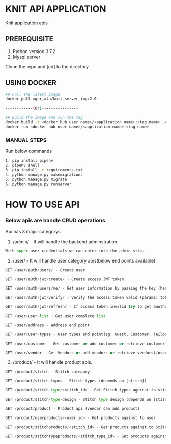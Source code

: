 # KNIT API APPLICATION
Knit application apis

## PREREQUISITE
1. Python version 3.7.2
2. Mysql server

Clone the repo and [cd] to the directory

## USING DOCKER

``` bash
## Pull the latest image
docker pull mgurjala/knit_server_img:2.0

------------(Or)----------------

## Build the image and run the tag
docker build -t <docker hub user name>/<application name>:<tag name> .# all in the folder
docker run <docker hub user name>/<application name>:<tag name>

```



### MANUAL STEPS

Run below commands
```bash
1. pip install pipenv
2. pipenv shell
3. pip install -r requirements.txt
4. python manage.py makemigrations
5. python manage.py migrate
6. python manage.py runserver
```

# HOW TO USE API 
### Below apis are handle CRUD operations

Api has 3 major categorys

1. /admin/ - It will handle the backend adminstration.
```python
With super user credentials we can enter into the admin site.
```
2. /user/  - It will handle user category apis(below end points available).

```python
GET /user/auth/users/ - Create user

GET /user/auth/jwt/create/ - Create access JWT token 

GET /user/auth/users/me/ - Get user information by passing the key (header: Authorization: JWT <access token>)

GET /user/auth/jwt/verify/ - Verify the access token valid (params: token: <access token>)

GET /user/auth/jwt/refresh/ - If access token invalid try to get another one with refresh (params: token: <access token>)

GET /user/user-list - Get user complete list

GET /user/address - address end point

GET /user/user-types - user types end point(eg: Guest, Customer, Tailor, Master, Boutique etc...)

GET /user/customer - Get customer or add customer or retrieve customer(/user/customer/<id>)

GET /user/vendor - Get Vendors or add vendors or retrieve vendors(/user/vendor/<id>)

```
3. /product/ - It will handle product apis.

```python
GET /product/stitch - Stitch category

GET /product/stitch-types - Stitch types (depends on [stitch])

GET /product/stitch-type/<stitch_id> - Get Stitch types against to stitch

GET /product/stitch-type-design - Stitch type design (depends on [stitch-types])

GET /product/product - Product api (vendor can add product)

GET /product/userproducts/<user_id> - Get products against to user

GET /product/stitchproducts/<stitch_id> - Get products against to Stitch category

GET /product/stitchtypeproducts/<stitch_type_id> - Get products against to Stitch type Category
 
```

